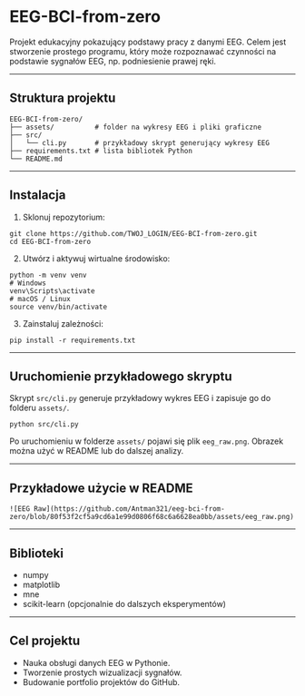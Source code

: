 # EEG-BCI-from-zero

Projekt edukacyjny pokazujący podstawy pracy z danymi EEG.
Celem jest stworzenie prostego programu, który może rozpoznawać czynności na podstawie sygnałów EEG, np. podniesienie prawej ręki.

---

## Struktura projektu

```
EEG-BCI-from-zero/
├── assets/          # folder na wykresy EEG i pliki graficzne
├── src/
│   └── cli.py       # przykładowy skrypt generujący wykresy EEG
├── requirements.txt # lista bibliotek Python
└── README.md
```

---

## Instalacja

1. Sklonuj repozytorium:

```
git clone https://github.com/TWOJ_LOGIN/EEG-BCI-from-zero.git
cd EEG-BCI-from-zero
```

2. Utwórz i aktywuj wirtualne środowisko:

```
python -m venv venv
# Windows
venv\Scripts\activate
# macOS / Linux
source venv/bin/activate
```

3. Zainstaluj zależności:

```
pip install -r requirements.txt
```

---

## Uruchomienie przykładowego skryptu

Skrypt `src/cli.py` generuje przykładowy wykres EEG i zapisuje go do folderu `assets/`.

```
python src/cli.py
```

Po uruchomieniu w folderze `assets/` pojawi się plik `eeg_raw.png`.
Obrazek można użyć w README lub do dalszej analizy.

---

## Przykładowe użycie w README

```
![EEG Raw](https://github.com/Antman321/eeg-bci-from-zero/blob/80f53f2cf5a9cd6a1e99d0806f68c6a6628ea0bb/assets/eeg_raw.png)
```

---

## Biblioteki

* numpy
* matplotlib
* mne
* scikit-learn (opcjonalnie do dalszych eksperymentów)

---

## Cel projektu

* Nauka obsługi danych EEG w Pythonie.
* Tworzenie prostych wizualizacji sygnałów.
* Budowanie portfolio projektów do GitHub.
